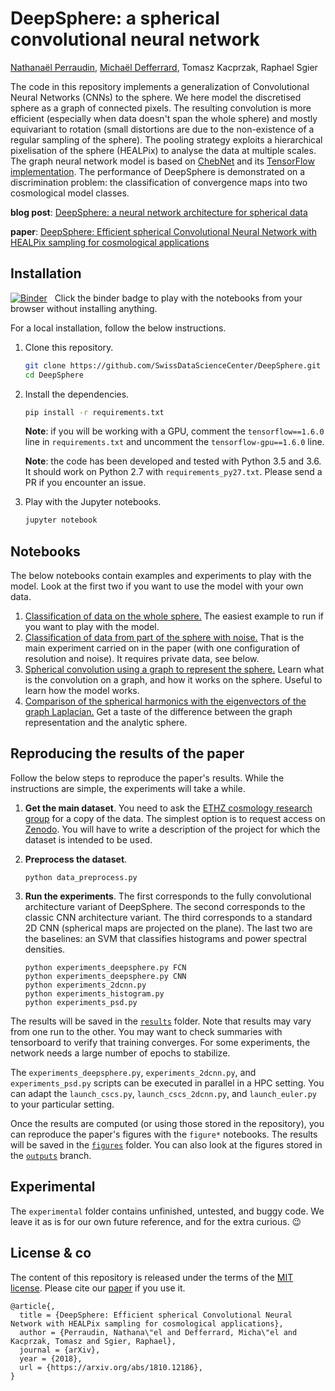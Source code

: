 # DeepSphere: a spherical convolutional neural network

[Nathanaël Perraudin][nath], [Michaël Defferrard][mdeff], Tomasz Kacprzak, Raphael Sgier

[nath]: https://perraudin.info
[mdeff]: http://deff.ch

The code in this repository implements a generalization of Convolutional Neural Networks (CNNs) to the sphere.
We here model the discretised sphere as a graph of connected pixels.
The resulting convolution is more efficient (especially when data doesn't span the whole sphere) and mostly equivariant to rotation (small distortions are due to the non-existence of a regular sampling of the sphere).
The pooling strategy exploits a hierarchical pixelisation of the sphere (HEALPix) to analyse the data at multiple scales.
The graph neural network model is based on [ChebNet][gcnn_paper] and its [TensorFlow implementation][gcnn_code].
The performance of DeepSphere is demonstrated on a discrimination problem: the classification of convergence maps into two cosmological model classes.

**blog post**: [DeepSphere: a neural network architecture for spherical data][blog]

**paper**: [DeepSphere: Efficient spherical Convolutional Neural Network with HEALPix sampling for cosmological applications][paper]

[blog]: https://datascience.ch/deepsphere-a-neural-network-architecture-for-spherical-data
[paper]: https://arxiv.org/abs/1810.12186

[gcnn_paper]: https://arxiv.org/abs/1606.09375
[gcnn_code]: https://github.com/mdeff/cnn_graph/

## Installation

[![Binder](https://mybinder.org/badge.svg)][binder_lab]
&nbsp; Click the binder badge to play with the notebooks from your browser without installing anything.

[binder_lab]: https://mybinder.org/v2/gh/SwissDataScienceCenter/DeepSphere/outputs?urlpath=lab

For a local installation, follow the below instructions.

1. Clone this repository.
   ```sh
   git clone https://github.com/SwissDataScienceCenter/DeepSphere.git
   cd DeepSphere
   ```

2. Install the dependencies.
   ```sh
   pip install -r requirements.txt
   ```

   **Note**: if you will be working with a GPU, comment the
   `tensorflow==1.6.0` line in `requirements.txt` and uncomment the
   `tensorflow-gpu==1.6.0` line.

   **Note**: the code has been developed and tested with Python 3.5 and 3.6.
   It should work on Python 2.7 with `requirements_py27.txt`.
   Please send a PR if you encounter an issue.

3. Play with the Jupyter notebooks.
   ```sh
   jupyter notebook
   ```

## Notebooks

The below notebooks contain examples and experiments to play with the model.
Look at the first two if you want to use the model with your own data.

1. [Classification of data on the whole sphere.][whole_sphere]
   The easiest example to run if you want to play with the model.
1. [Classification of data from part of the sphere with noise.][part_sphere]
   That is the main experiment carried on in the paper (with one configuration of resolution and noise).
   It requires private data, see below.
1. [Spherical convolution using a graph to represent the sphere.][spherical_convolution]
   Learn what is the convolution on a graph, and how it works on the sphere.
   Useful to learn how the model works.
1. [Comparison of the spherical harmonics with the eigenvectors of the graph Laplacian.][spherical_vs_graph]
   Get a taste of the difference between the graph representation and the analytic sphere.

[whole_sphere]: https://nbviewer.jupyter.org/github/SwissDataScienceCenter/DeepSphere/blob/outputs/demo_whole_sphere.ipynb
[part_sphere]: https://nbviewer.jupyter.org/github/SwissDataScienceCenter/DeepSphere/blob/outputs/demo_part_sphere.ipynb
[spherical_convolution]: https://nbviewer.jupyter.org/github/SwissDataScienceCenter/DeepSphere/blob/outputs/demo_spherical_convolution.ipynb
[spherical_vs_graph]: https://nbviewer.jupyter.org/github/SwissDataScienceCenter/DeepSphere/blob/outputs/demo_spherical_vs_graph.ipynb

## Reproducing the results of the paper

[cosmo_eth]: http://www.cosmology.ethz.ch

Follow the below steps to reproduce the paper's results.
While the instructions are simple, the experiments will take a while.

1. **Get the main dataset**.
   You need to ask the [ETHZ cosmology research group][cosmo_eth] for a copy of the data.
   The simplest option is to request access on [Zenodo](https://zenodo.org/record/1303272).
   You will have to write a description of the project for which the dataset is intended to be used.

2. **Preprocess the dataset**.
   ```
   python data_preprocess.py
   ```

3. **Run the experiments**.
   The first corresponds to the fully convolutional architecture variant of DeepSphere.
   The second corresponds to the classic CNN architecture variant.
   The third corresponds to a standard 2D CNN (spherical maps are projected on the plane).
   The last two are the baselines: an SVM that classifies histograms and power spectral densities.
   ```
   python experiments_deepsphere.py FCN
   python experiments_deepsphere.py CNN
   python experiments_2dcnn.py
   python experiments_histogram.py
   python experiments_psd.py
   ```

The results will be saved in the [`results`](results) folder.
Note that results may vary from one run to the other.
You may want to check summaries with tensorboard to verify that training converges.
For some experiments, the network needs a large number of epochs to stabilize.

The `experiments_deepsphere.py`, `experiments_2dcnn.py`, and `experiments_psd.py` scripts can be executed in parallel in a HPC setting.
You can adapt the `launch_cscs.py`, `launch_cscs_2dcnn.py`, and `launch_euler.py` to your particular setting.

Once the results are computed (or using those stored in the repository), you can reproduce the paper's figures with the `figure*` notebooks.
The results will be saved in the [`figures`](figures) folder.
You can also look at the figures stored in the [`outputs`](https://github.com/SwissDataScienceCenter/DeepSphere/tree/outputs/figures) branch.

## Experimental

The `experimental` folder contains unfinished, untested, and buggy code.
We leave it as is for our own future reference, and for the extra curious. :wink:

## License & co

The content of this repository is released under the terms of the [MIT license](LICENCE.txt).
Please cite our [paper] if you use it.

```
@article{,
  title = {DeepSphere: Efficient spherical Convolutional Neural Network with HEALPix sampling for cosmological applications},
  author = {Perraudin, Nathana\"el and Defferrard, Micha\"el and Kacprzak, Tomasz and Sgier, Raphael},
  journal = {arXiv},
  year = {2018},
  url = {https://arxiv.org/abs/1810.12186},
}
```
